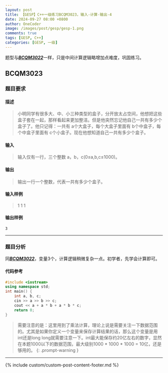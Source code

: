 ```yaml
---
layout: post
title: 【GESP】C++一级练习BCQM3023，输入-计算-输出-4
date: 2024-09-27 08:00 +0800
author: OneCoder
image: /images/post/gesp/gesp-1.png
comments: true
tags: [GESP, C++]
categories: [GESP, 一级]
---
```

题型与[***BCQM3022***](https://www.coderli.com/gesp-1-bcqm3022/)一样，只是中间计算逻辑略增加点难度，巩固练习。

<!--more-->

## BCQM3023

### 题目要求

#### 描述

>小明同学有很多大、中、小三种类型的盒子，分开放太占空间，他想把这些盒子套在一起，那样看起来更加整洁。但是他突然忘记他自己一共有多少个盒子了。他只记得：一共有 a个大盒子，每个大盒子里面有 b个中盒子，每个中盒子里面有 c个小盒子。现在他想知道自己一共有多少个盒子。

#### 输入

>输入仅有一行，三个整数 a，b，c(0≤a,b,c≤1000)。

#### 输出

>输出一行一个整数，代表一共有多少个盒子。

#### 输入样例

>1 1 1

#### 输出样例

```console
3
```

---

### 题目分析

同[***BCQM3022***](https://www.coderli.com/gesp-1-bcqm3021/)，变量3个，计算逻辑稍微复杂一点。初学者，先学会计算即可。

#### 代码参考

```cpp
#include <iostream>
using namespace std;
int main() {
    int a, b, c;
    cin >> a >> b >> c;
    cout << a + a * b + a * b * c;
    return 0;
}
```

> 需要注意的是：这里用到了乘法计算，理论上说是需要关注一下数据范围的。尤其是如果你定义一个变量来保存计算结果的话，那么这个变量是用int还是long long就需要注意一下。int最大能保存约20亿左右的数字，显然在本题1000以下的数据范围，最大级别1000 * 1000 * 1000 = 10亿，还是够用的。
{: .prompt-warning }

---

{% include custom/custom-post-content-footer.md %}
